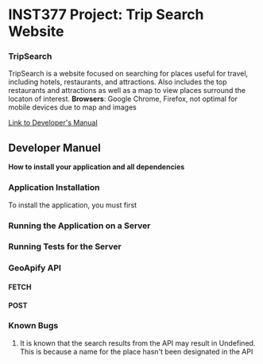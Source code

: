 # INST377 Project: Trip Search Website

### TripSearch 
TripSearch is a website focused on searching for places useful for travel, including hotels, restaurants, and attractions. Also includes the top restaurants and attractions as well as a map to view places surround the locaton of interest.
**Browsers**: Google Chrome, Firefox, not optimal for mobile devices due to map and images 

[Link to Developer's Manual](#developer-manuel)

## Developer Manuel
**How to install your application and all dependencies**
  
### Application Installation

To install the application, you must first
    
### Running the Application on a Server
    
### Running Tests for the Server

### GeoApify API 

#### FETCH

#### POST

### Known Bugs 

1. It is known that the search results from the API may result in Undefined. This is because a name for the place hasn't been designated in the API